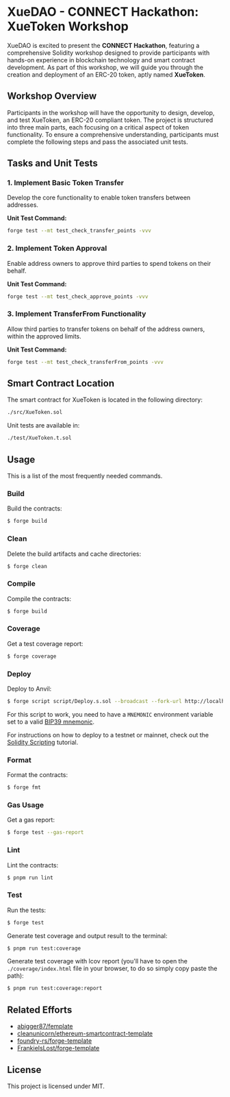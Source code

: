 # XueDAO - CONNECT Hackathon: XueToken Workshop

XueDAO is excited to present the **CONNECT Hackathon**, featuring a comprehensive Solidity workshop designed to provide
participants with hands-on experience in blockchain technology and smart contract development. As part of this workshop,
we will guide you through the creation and deployment of an ERC-20 token, aptly named **XueToken**.

## Workshop Overview

Participants in the workshop will have the opportunity to design, develop, and test XueToken, an ERC-20 compliant token.
The project is structured into three main parts, each focusing on a critical aspect of token functionality. To ensure a
comprehensive understanding, participants must complete the following steps and pass the associated unit tests.

## Tasks and Unit Tests

### 1. Implement Basic Token Transfer

Develop the core functionality to enable token transfers between addresses.

**Unit Test Command:**

```bash
forge test --mt test_check_transfer_points -vvv
```

### 2. Implement Token Approval

Enable address owners to approve third parties to spend tokens on their behalf.

**Unit Test Command:**

```bash
forge test --mt test_check_approve_points -vvv
```

### 3. Implement TransferFrom Functionality

Allow third parties to transfer tokens on behalf of the address owners, within the approved limits.

**Unit Test Command:**

```bash
forge test --mt test_check_transferFrom_points -vvv
```

## Smart Contract Location

The smart contract for XueToken is located in the following directory:

```bash
./src/XueToken.sol
```

Unit tests are available in:

```bash
./test/XueToken.t.sol
```

## Usage

This is a list of the most frequently needed commands.

### Build

Build the contracts:

```sh
$ forge build
```

### Clean

Delete the build artifacts and cache directories:

```sh
$ forge clean
```

### Compile

Compile the contracts:

```sh
$ forge build
```

### Coverage

Get a test coverage report:

```sh
$ forge coverage
```

### Deploy

Deploy to Anvil:

```sh
$ forge script script/Deploy.s.sol --broadcast --fork-url http://localhost:8545
```

For this script to work, you need to have a `MNEMONIC` environment variable set to a valid
[BIP39 mnemonic](https://iancoleman.io/bip39/).

For instructions on how to deploy to a testnet or mainnet, check out the
[Solidity Scripting](https://book.getfoundry.sh/tutorials/solidity-scripting.html) tutorial.

### Format

Format the contracts:

```sh
$ forge fmt
```

### Gas Usage

Get a gas report:

```sh
$ forge test --gas-report
```

### Lint

Lint the contracts:

```sh
$ pnpm run lint
```

### Test

Run the tests:

```sh
$ forge test
```

Generate test coverage and output result to the terminal:

```sh
$ pnpm run test:coverage
```

Generate test coverage with lcov report (you'll have to open the `./coverage/index.html` file in your browser, to do so
simply copy paste the path):

```sh
$ pnpm run test:coverage:report
```

## Related Efforts

- [abigger87/femplate](https://github.com/abigger87/femplate)
- [cleanunicorn/ethereum-smartcontract-template](https://github.com/cleanunicorn/ethereum-smartcontract-template)
- [foundry-rs/forge-template](https://github.com/foundry-rs/forge-template)
- [FrankieIsLost/forge-template](https://github.com/FrankieIsLost/forge-template)

## License

This project is licensed under MIT.

